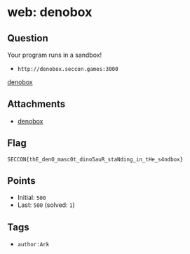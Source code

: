 # web: denobox
## Question
Your program runs in a sandbox!

- `http://denobox.seccon.games:3000`

[denobox](files)

## Attachments
- [denobox](files)

## Flag
```
SECCON{thE_denO_masc0t_dino5auR_staNding_in_tHe_s4ndbox}
```

## Points
- Initial: `500`
- Last: `500` (solved: `1`)

## Tags
- `author:Ark`
